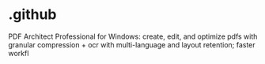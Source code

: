 # .github
PDF Architect Professional for Windows: create, edit, and optimize pdfs with granular compression + ocr with multi-language and layout retention; faster workfl
